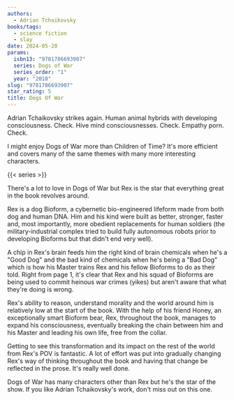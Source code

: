 ```yaml
---
authors:
  - Adrian Tchaikovsky
books/tags:
  - science fiction
  - slay
date: 2024-05-20
params:
  isbn13: "9781786693907"
  series: Dogs of War
  series_order: "1"
  year: "2018"
slug: "9781786693907"
star_rating: 5
title: Dogs Of War
---
```


Adrian Tchaikovsky strikes again. Human animal hybrids with developing consciousness. Check. Hive mind consciousnesses. Check. Empathy porn. Check.

I might enjoy Dogs of War more than Children of Time? It's more efficient and covers many of the same themes with many more interesting characters.

<!--more-->

{{< series >}}

There's a lot to love in Dogs of War but Rex is the star that everything great in the book revolves around.

Rex is a dog Bioform, a cybernetic bio-engineered lifeform made from both dog and human DNA. Him and his kind were built as better, stronger, faster and, most importantly, more obedient replacements for human soldiers (the military-industrial complex tried to build fully autonomous robots prior to developing Bioforms but that didn't end very well).

A chip in Rex's brain feeds him the right kind of brain chemicals when he's a "Good Dog" and the bad kind of chemicals when he's being a "Bad Dog" which is how his Master trains Rex and his fellow Bioforms to do as their told. Right from page 1, it's clear that Rex and his squad of Bioforms are being used to commit heinous war crimes (yikes) but aren't aware that what they're doing is wrong.

Rex's ability to reason, understand morality and the world around him is relatively low at the start of the book. With the help of his friend Honey, an exceptionally smart Bioform bear, Rex, throughout the book, manages to expand his consciousness, eventually breaking the chain between him and his Master and leading his own life, free from the collar.

Getting to see this transformation and its impact on the rest of the world from Rex's POV is fantastic. A lot of effort was put into gradually changing Rex's way of thinking throughout the book and having that change be reflected in the prose. It's really well done.

Dogs of War has many characters other than Rex but he's the star of the show. If you like Adrian Tchaikovsky's work, don't miss out on this one.

